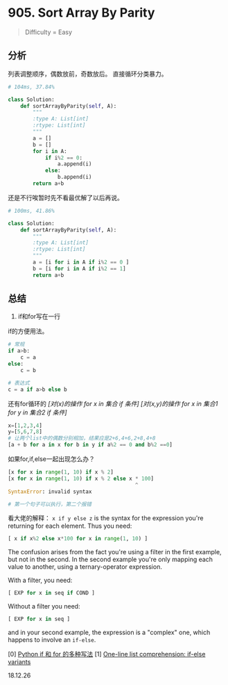 # 905. Sort Array By Parity
> Difficulty = Easy
## 分析

列表调整顺序，偶数放前，奇数放后。
直接循环分类暴力。

```python
# 104ms, 37.84%

class Solution:
	def sortArrayByParity(self, A):
		"""
		:type A: List[int]
		:rtype: List[int]
		"""
		a = []
		b = []
		for i in A:
			if i%2 == 0:
				a.append(i)
			else:
				b.append(i)
		return a+b
```

还是不行唉暂时先不看最优解了以后再说。

```python
# 100ms, 41.86%

class Solution:
	def sortArrayByParity(self, A):
		"""
		:type A: List[int]
		:rtype: List[int]
		"""
		a = [i for i in A if i%2 == 0 ]
		b = [i for i in A if i%2 == 1]
		return a+b
```

## 总结

1. if和for写在一行

if的方便用法。
```python
# 常规
if a>b:
	c = a
else:
	c = b

# 表达式
c = a if a>b else b
```

还有for循环的
*[对(x)的操作 for x in 集合 if 条件]*
*[对(x,y)的操作 for x in 集合1 for y in 集合2 if 条件]*
```python
x=[1,2,3,4]
y=[5,6,7,8]
# 让两个list中的偶数分别相加，结果应是2+6,4+6,2+8,4+8
[a + b for a in x for b in y if a%2 == 0 and b%2 ==0]
```

如果for,if,else一起出现怎么办？
```python
[x for x in range(1, 10) if x % 2]
[x for x in range(1, 10) if x % 2 else x * 100]
                                         ^
SyntaxError: invalid syntax

# 第一个句子可以执行，第二个报错
```
看大佬的解释：
`x if y else z` is the syntax for the expression you're returning for each element. Thus you need:
```python
[ x if x%2 else x*100 for x in range(1, 10) ]
```
The confusion arises from the fact you're using a filter in the first example, but not in the second. In the second example you're only mapping each value to another, using a ternary-operator expression.

With a filter, you need:
```python
[ EXP for x in seq if COND ]
```
Without a filter you need:
```python
[ EXP for x in seq ]
```
and in your second example, the expression is a "complex" one, which happens to involve an `if-else`.



[0] [Python if 和 for 的多种写法](https://blog.csdn.net/zl87758539/article/details/51675628)
[1] [One-line list comprehension: if-else variants](https://stackoverflow.com/questions/17321138)

18.12.26
